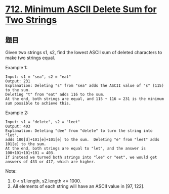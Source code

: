 # [712. Minimum ASCII Delete Sum for Two Strings](https://leetcode.com/problems/minimum-ascii-delete-sum-for-two-strings/)


## 题目
Given two strings s1, s2, find the lowest ASCII sum of deleted characters to make two strings equal.

Example 1:
```text
Input: s1 = "sea", s2 = "eat"
Output: 231
Explanation: Deleting "s" from "sea" adds the ASCII value of "s" (115) to the sum.
Deleting "t" from "eat" adds 116 to the sum.
At the end, both strings are equal, and 115 + 116 = 231 is the minimum sum possible to achieve this.
```

Example 2:
```text
Input: s1 = "delete", s2 = "leet"
Output: 403
Explanation: Deleting "dee" from "delete" to turn the string into "let",
adds 100[d]+101[e]+101[e] to the sum.  Deleting "e" from "leet" adds 101[e] to the sum.
At the end, both strings are equal to "let", and the answer is 100+101+101+101 = 403.
If instead we turned both strings into "lee" or "eet", we would get answers of 433 or 417, which are higher.
```

Note:

1. 0 < s1.length, s2.length <= 1000.
2. All elements of each string will have an ASCII value in [97, 122].

